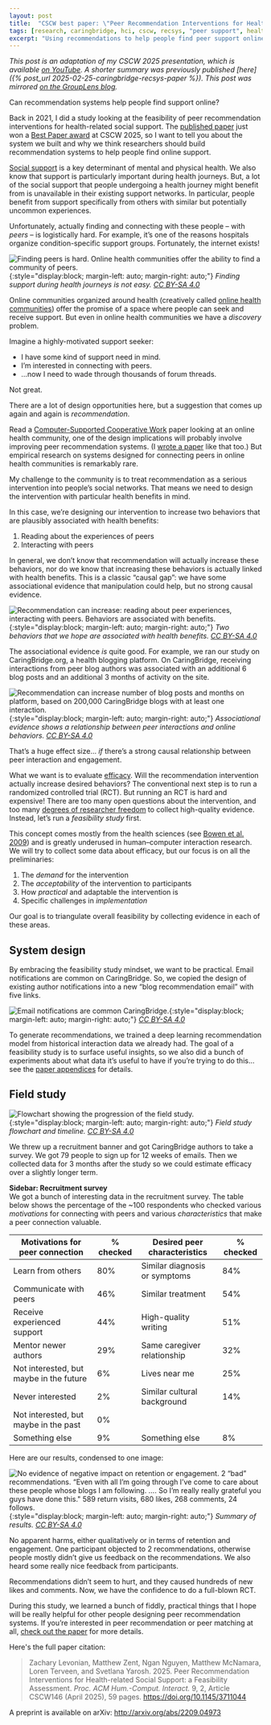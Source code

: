 ```yaml
---
layout: post
title:  "CSCW best paper: \"Peer Recommendation Interventions for Health-related Social Support\""
tags: [research, caringbridge, hci, cscw, recsys, "peer support", health]
excerpt: "Using recommendations to help people find peer support online. Adaptation of a talk at CSCW 2025."
---
```


_This post is an adaptation of my CSCW 2025 presentation, which is available [on YouTube](https://youtu.be/Mq-BPlyFlmk). A shorter summary was previously published [here]({% post_url 2025-02-25-caringbridge-recsys-paper %}). This post was mirrored [on the GroupLens blog](https://grouplens.org/blog/health-blog-recommender-peer-recommendation-interventions-for-online-social-support/)._

Can recommendation systems help people find support online?

Back in 2021, I did a study looking at the feasibility of peer recommendation interventions for health-related social support.
The [published paper](https://arxiv.org/abs/2209.04973) just won a [Best Paper award](https://medium.com/acm-cscw/announcing-the-best-of-cscw-2025-a95517e67ba3) at CSCW 2025, so I want to tell you about the system we built and why we think researchers should build recommendation systems to help people find online support.

[Social support](https://en.wikipedia.org/wiki/Social_support) is a key determinant of mental and physical health.
We also know that support is particularly important during health journeys. 
But, a lot of the social support that people undergoing a health journey might benefit from is unavailable in their existing support networks.
In particular, people benefit from support specifically from others with similar but potentially uncommon experiences.

Unfortunately, actually finding and connecting with these people – with _peers_ – is logistically hard. 
For example, it’s one of the reasons hospitals organize condition-specific support groups.
Fortunately, the internet exists!

![Finding peers is hard. Online health communities offer the ability to find a community of peers.](/images/cbrecsys/s1.png){:style="display:block; margin-left: auto; margin-right: auto;"}
*Finding support during health journeys is not easy. [CC BY-SA 4.0](https://creativecommons.org/licenses/by-sa/4.0/)*

Online communities organized around health (creatively called [online health communities](https://en.wikipedia.org/wiki/Online_health_communities)) offer the promise of a space where people can seek and receive support.
But even in online health communities we have a _discovery_ problem.

Imagine a highly-motivated support seeker:

 - I have some kind of support need in mind.
 - I’m interested in connecting with peers.
 - …now I need to wade through thousands of forum threads.
 
Not great.

There are a lot of design opportunities here, but a suggestion that comes up again and again is _recommendation_.

Read a [Computer-Supported Cooperative Work](https://en.wikipedia.org/wiki/Computer-supported_cooperative_work) paper looking at an online health community, one of the design implications will probably involve improving peer recommendation systems. (I [wrote a paper](https://arxiv.org/abs/2007.16172) like that too.)
But empirical research on systems designed for connecting peers in online health communities is remarkably rare.

My challenge to the community is to treat recommendation as a serious intervention into people’s social networks.
That means we need to design the intervention with particular health benefits in mind.

In this case, we’re designing our intervention to increase two behaviors that are plausibly associated with health benefits:
 1. Reading about the experiences of peers
 2. Interacting with peers

In general, we don’t know that recommendation will actually increase these behaviors, nor do we know that increasing these behaviors is actually linked with health benefits.
This is a classic “causal gap”: we have some associational evidence that manipulation could help, but no strong causal evidence.

![Recommendation can increase: reading about peer experiences, interacting with peers. Behaviors are associated with benefits.](/images/cbrecsys/s2.png){:style="display:block; margin-left: auto; margin-right: auto;"}
*Two behaviors that we hope are associated with health benefits. [CC BY-SA 4.0](https://creativecommons.org/licenses/by-sa/4.0/)*



The associational evidence _is_ quite good.
For example, we ran our study on CaringBridge.org, a health blogging platform.
On CaringBridge, receiving interactions from peer blog authors was associated with an additional 6 blog posts and an additional 3 months of activity on the site.

![Recommendation can increase number of blog posts and months on platform, based on 200,000 CaringBridge blogs with at least one interaction.](/images/cbrecsys/s3.png){:style="display:block; margin-left: auto; margin-right: auto;"}
*Associational evidence shows a relationship between peer interactions and online behaviors. [CC BY-SA 4.0](https://creativecommons.org/licenses/by-sa/4.0/)*

That’s a huge effect size… _if_ there’s a strong causal relationship between peer interaction and engagement.

What we want is to evaluate [efficacy](https://en.wikipedia.org/wiki/Efficacy#Medicine).
Will the recommendation intervention actually increase desired behaviors?
The conventional next step is to run a randomized controlled trial (RCT).
But running an RCT is hard and expensive! 
There are too many open questions about the intervention, and too many [degrees of researcher freedom](https://en.wikipedia.org/wiki/Researcher_degrees_of_freedom) to collect high-quality evidence.
Instead, let’s run a _feasibility study_ first.

<!--![Feasibility studies involve collecting evidence in multiple areas. In this case: demand, practicality, acceptability, and implementation.](/images/cbrecsys/s4.png){:style="display:block; margin-left: auto; margin-right: auto;"}
*Adapted from [Bowen et al. 2009](https://pubmed.ncbi.nlm.nih.gov/19362699/). [CC BY-SA 4.0](https://creativecommons.org/licenses/by-sa/4.0/)*-->

This concept comes mostly from the health sciences (see [Bowen et al. 2009](https://pubmed.ncbi.nlm.nih.gov/19362699/)) and is greatly underused in human–computer interaction research.
We will try to collect some data about efficacy, but our focus is on all the preliminaries: 

1. The _demand_ for the intervention
2. The _acceptability_ of the intervention to participants
3. How _practical_ and adaptable the intervention is
4. Specific challenges in _implementation_

Our goal is to triangulate overall feasibility by collecting evidence in each of these areas. 

## System design

By embracing the feasibility study mindset, we want to be practical.
Email notifications are common on CaringBridge.
So, we copied the design of existing author notifications into a new “blog recommendation email” with five links.

![Email notifications are common CaringBridge.](/images/cbrecsys/s5.png){:style="display:block; margin-left: auto; margin-right: auto;"}
*[CC BY-SA 4.0](https://creativecommons.org/licenses/by-sa/4.0/)*


To generate recommendations, we trained a deep learning recommendation model from historical interaction data we already had.
The goal of a feasibility study is to surface useful insights, so we also did a bunch of experiments about what data it’s useful to have if you’re trying to do this… see the [paper appendices](https://arxiv.org/abs/2209.04973) for details.

## Field study

![Flowchart showing the progression of the field study.](/images/cbrecsys/s6.png){:style="display:block; margin-left: auto; margin-right: auto;"}
*Field study flowchart and timeline. [CC BY-SA 4.0](https://creativecommons.org/licenses/by-sa/4.0/)*


We threw up a recruitment banner and got CaringBridge authors to take a survey. 
We got 79 people to sign up for 12 weeks of emails.
Then we collected data for 3 months after the study so we could estimate efficacy over a slightly longer term.

<div class="aside" markdown="1">

**Sidebar: Recruitment survey** <br>
We got a bunch of interesting data in the recruitment survey. The table below shows the percentage of the ~100 respondents who checked various _motivations_ for connecting with peers and various _characteristics_ that make a peer connection valuable.

| Motivations for peer connection     | % checked | Desired peer characteristics  | % checked |
| ----------------------------------- | --------- | ----------------------------- | --------- |
| Learn from others                   | 80%       | Similar diagnosis or symptoms | 84%       |
| Communicate with peers              | 46%       | Similar treatment             | 54%       |
| Receive experienced support         | 44%       | High-quality writing          | 51%       |
| Mentor newer authors                | 29%       | Same caregiver relationship   | 32%       |
| Not interested, but maybe in the future | 6%        | Lives near me                 | 25%       |
| Never interested                    | 2%        | Similar cultural background   | 14%       |
| Not interested, but maybe in the past   | 0%        |                               |           |
| Something else                      | 9%        | Something else                | 8%        |

</div>


Here are our results, condensed to one image: 

![No evidence of negative impact on retention or engagement. 2 “bad” recommendations. “Even with all I’m going through I’ve come to care about these people whose blogs I am following. …. So I’m really really grateful you guys have done this." 589 return visits, 680 likes, 268 comments, 24 follows.](/images/cbrecsys/s7.png){:style="display:block; margin-left: auto; margin-right: auto;"}
*Summary of results. [CC BY-SA 4.0](https://creativecommons.org/licenses/by-sa/4.0/)*

No apparent harms, either qualitatively or in terms of retention and engagement.
One participant objected to 2 recommendations, otherwise people mostly didn’t give us feedback on the recommendations.
We also heard some really nice feedback from participants.

Recommendations didn’t seem to hurt, and they caused hundreds of new likes and comments.
Now, we have the confidence to do a full-blown RCT.

During this study, we learned a bunch of fiddly, practical things that I hope will be really helpful for other people designing peer recommendation systems.
If you’re interested in peer recommendation or peer matching at all, [check out the paper](http://arxiv.org/abs/2209.04973) for more details.

Here's the full paper citation:

>Zachary Levonian, Matthew Zent, Ngan Nguyen, Matthew McNamara, Loren Terveen, and Svetlana Yarosh. 2025. Peer Recommendation Interventions for Health-related Social Support: a Feasibility Assessment. _Proc. ACM Hum.-Comput. Interact._ 9, 2, Article CSCW146 (April 2025), 59 pages. <https://doi.org/10.1145/3711044>

A preprint is available on arXiv: <http://arxiv.org/abs/2209.04973>
